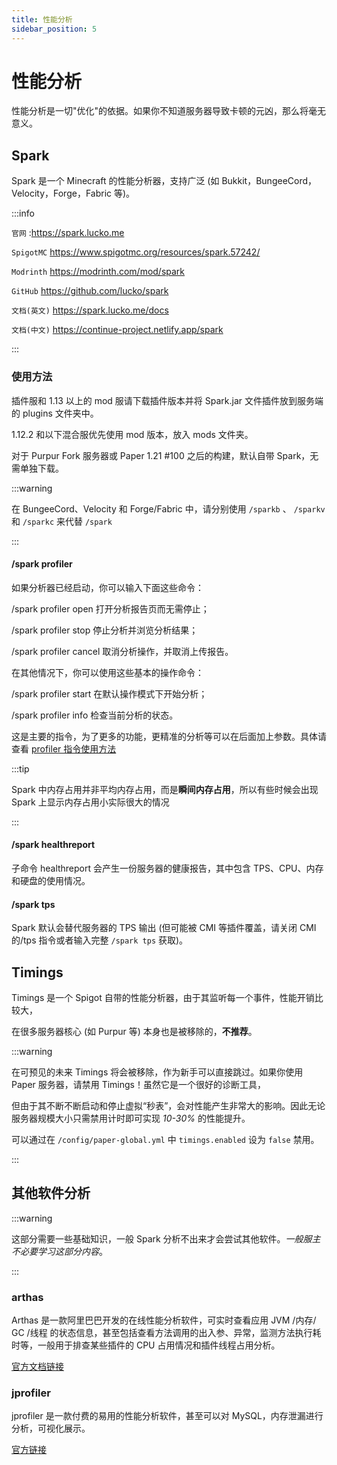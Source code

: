 ```yaml
---
title: 性能分析
sidebar_position: 5
---
```


# 性能分析

性能分析是一切"优化"的依据。如果你不知道服务器导致卡顿的元凶，那么将毫无意义。

## Spark

Spark 是一个 Minecraft 的性能分析器，支持广泛 (如 Bukkit，BungeeCord，Velocity，Forge，Fabric 等)。

:::info

`官网` :https://spark.lucko.me

`SpigotMC` https://www.spigotmc.org/resources/spark.57242/

`Modrinth` https://modrinth.com/mod/spark

`GitHub` https://github.com/lucko/spark

`文档(英文)` https://spark.lucko.me/docs

`文档(中文)` https://continue-project.netlify.app/spark

:::

### 使用方法

插件服和 1.13 以上的 mod 服请下载插件版本并将 Spark.jar 文件插件放到服务端的 plugins 文件夹中。

1.12.2 和以下混合服优先使用 mod 版本，放入 mods 文件夹。

对于 Purpur Fork 服务器或 Paper 1.21 #100 之后的构建，默认自带 Spark，无需单独下载。

:::warning

在 BungeeCord、Velocity 和 Forge/Fabric 中，请分别使用 `/sparkb` 、 `/sparkv` 和 `/sparkc` 来代替 `/spark`

:::

#### /spark profiler

如果分析器已经启动，你可以输入下面这些命令：

/spark profiler open 打开分析报告页而无需停止；

/spark profiler stop 停止分析并浏览分析结果；

/spark profiler cancel 取消分析操作，并取消上传报告。

在其他情况下，你可以使用这些基本的操作命令：

/spark profiler start 在默认操作模式下开始分析；

/spark profiler info 检查当前分析的状态。

这是主要的指令，为了更多的功能，更精准的分析等可以在后面加上参数。具体请查看 [profiler 指令使用方法](https://continue-project.netlify.app/spark/#/spark.command-usage)

:::tip

Spark 中内存占用并非平均内存占用，而是**瞬间内存占用**，所以有些时候会出现 Spark 上显示内存占用小实际很大的情况

:::

#### /spark healthreport

子命令 healthreport 会产生一份服务器的健康报告，其中包含 TPS、CPU、内存和硬盘的使用情况。

#### /spark tps

Spark 默认会替代服务器的 TPS 输出 (但可能被 CMI 等插件覆盖，请关闭 CMI 的/tps 指令或者输入完整 `/spark tps` 获取)。

## Timings

Timings 是一个 Spigot 自带的性能分析器，由于其监听每一个事件，性能开销比较大，

在很多服务器核心 (如 Purpur 等) 本身也是被移除的，**不推荐**。

:::warning

在可预见的未来 Timings 将会被移除，作为新手可以直接跳过。如果你使用 Paper 服务器，请禁用 Timings！虽然它是一个很好的诊断工具，

但由于其不断不断启动和停止虚拟“秒表”，会对性能产生非常大的影响。因此无论服务器规模大小只需禁用计时即可实现 *10-30%* 的性能提升。

可以通过在 `/config/paper-global.yml` 中 `timings.enabled` 设为 `false` 禁用。

:::

## 其他软件分析

:::warning

这部分需要一些基础知识，一般 Spark 分析不出来才会尝试其他软件。*一般服主不必要学习这部分内容*。

:::

### arthas

Arthas 是一款阿里巴巴开发的在线性能分析软件，可实时查看应用 JVM /内存/ GC /线程 的状态信息，甚至包括查看方法调用的出入参、异常，监测方法执行耗时等，一般用于排查某些插件的 CPU 占用情况和插件线程占用分析。

[官方文档链接](https://arthas.aliyun.com/doc/)

### jprofiler

jprofiler 是一款付费的易用的性能分析软件，甚至可以对 MySQL，内存泄漏进行分析，可视化展示。

[官方链接](https://www.ej-technologies.com/products/jprofiler/overview.html)
